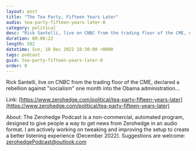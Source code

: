 ```yaml
---
layout: post
title: "The Tea Party, Fifteen Years Later"
audio: tea-party-fifteen-years-later-0
category: political
desc: "Rick Santelli, live on CNBC from the trading floor of the CME, declared a rebellion against &quot;socialism&quot; one month into the Obama administration..."
duration: 00:08:22
length: 502
datetime: Sun, 18 Dec 2022 18:30:00 +0000
tags: podcast
guid: tea-party-fifteen-years-later-0
order: 0
---
```

Rick Santelli, live on CNBC from the trading floor of the CME, declared a rebellion against &quot;socialism&quot; one month into the Obama administration...

Link: [https://www.zerohedge.com/political/tea-party-fifteen-years-later](https://www.zerohedge.com/political/tea-party-fifteen-years-later)

About: The Zerohedge Podcast is a non-commercial, automated program, designed to give people a way to get news from Zerohedge in an audio format.  I am actively working on tweaking and improving the setup to create a better listening experience (December 2022).  Suggestions are welcome: [zerohedgePodcast@outlook.com](mailto:zerohedgePodcast@outlook.com)